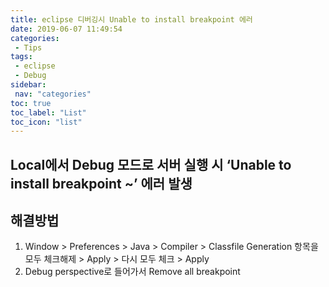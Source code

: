 ```yaml
---
title: eclipse 디버깅시 Unable to install breakpoint 에러
date: 2019-06-07 11:49:54
categories: 
 - Tips
tags: 
 - eclipse
 - Debug
sidebar:
 nav: "categories"
toc: true
toc_label: "List"
toc_icon: "list"
---
```


## Local에서 Debug 모드로 서버 실행 시 ‘Unable to install breakpoint ~’ 에러 발생

## 해결방법
1. Window > Preferences > Java > Compiler > Classfile Generation 항목을 모두 체크해제 > Apply > 다시 모두 체크 > Apply
2. Debug perspective로 들어가서 Remove all breakpoint
